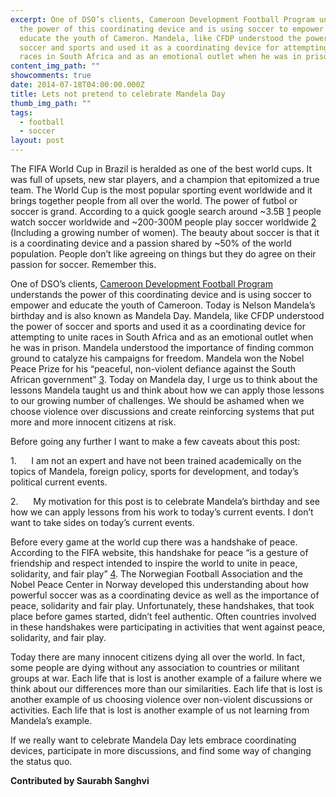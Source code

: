```yaml
---
excerpt: One of DSO’s clients, Cameroon Development Football Program understands
  the power of this coordinating device and is using soccer to empower and
  educate the youth of Cameron. Mandela, like CFDP understood the power of
  soccer and sports and used it as a coordinating device for attempting to unite
  races in South Africa and as an emotional outlet when he was in prison.
content_img_path: ""
showcomments: true
date: 2014-07-18T04:00:00.000Z
title: Lets not pretend to celebrate Mandela Day
thumb_img_path: ""
tags:
  - football
  - soccer
layout: post
---
```

The FIFA World Cup in Brazil is heralded as one of the best world cups. It was full of upsets, new star players, and a champion that epitomized a true team. The World Cup is the most popular sporting event worldwide and it brings together people from all over the world. The power of futbol or soccer is grand. According to a quick google search around ~3.5B [1](http://www.top10zen.com/most-popular-sports-1584?page=5) people watch soccer worldwide and ~200-300M people play soccer worldwide [2](http://www.fifa.com/mm/document/fifafacts/bcoffsurv/emaga_9384_10704.pdf) (Including a growing number of women). The beauty about soccer is that it is a coordinating device and a passion shared by ~50% of the world population. People don’t like agreeing on things but they do agree on their passion for soccer. Remember this.

One of DSO’s clients, [Cameroon Development Football Program](http://www.cameroonfdp.com/) understands the power of this coordinating device and is using soccer to empower and educate the youth of Cameroon. Today is Nelson Mandela’s birthday and is also known as Mandela Day. Mandela, like CFDP understood the power of soccer and sports and used it as a coordinating device for attempting to unite races in South Africa and as an emotional outlet when he was in prison. Mandela understood the importance of finding common ground to catalyze his campaigns for freedom. Mandela won the Nobel Peace Prize for his “peaceful, non-violent defiance against the South African government” [3](http://www.biography.com/people/nelson-mandela-9397017#synopsis). Today on Mandela day, I urge us to think about the lessons Mandela taught us and think about how we can apply those lessons to our growing number of challenges. We should be ashamed when we choose violence over discussions and create reinforcing systems that put more and more innocent citizens at risk.

Before going any further I want to make a few caveats about this post:

1.      I am not an expert and have not been trained academically on the topics of Mandela, foreign policy, sports for development, and today’s political current events.

2.      My motivation for this post is to celebrate Mandela’s birthday and see how we can apply lessons from his work to today’s current events. I don’t want to take sides on today’s current events.

Before every game at the world cup there was a handshake of peace. According to the FIFA website, this handshake for peace “is a gesture of friendship and respect intended to inspire the world to unite in peace, solidarity, and fair play” [4](http://www.fifa.com/mm/document/tournament/competition/02/36/32/74/faqhandshakeforpeace-english_neutral.pdf). The Norwegian Football Association and the Nobel Peace Center in Norway developed this understanding about how powerful soccer was as a coordinating device as well as the importance of peace, solidarity and fair play. Unfortunately, these handshakes, that took place before games started, didn’t feel authentic. Often countries involved in these handshakes were participating in activities that went against peace, solidarity, and fair play. 

Today there are many innocent citizens dying all over the world. In fact, some people are dying without any association to countries or militant groups at war. Each life that is lost is another example of a failure where we think about our differences more than our similarities. Each life that is lost is another example of us choosing violence over non-violent discussions or activities. Each life that is lost is another example of us not learning from Mandela’s example.

If we really want to celebrate Mandela Day lets embrace coordinating devices, participate in more discussions, and find some way of changing the status quo. 

**Contributed by Saurabh Sanghvi**